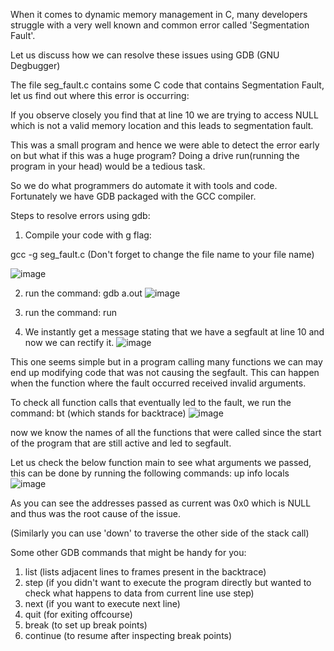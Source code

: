 When it comes to dynamic memory management in C, many developers struggle with a very well known and common error called 'Segmentation Fault'.

Let us discuss how we can resolve these issues using GDB (GNU Degbugger)

The file seg_fault.c contains some C code that contains Segmentation Fault, let us find out where this error is occurring:

If you observe closely you find that at line 10 we are trying to access NULL which is not a valid memory location and this leads to segmentation fault.

This was a small program and hence we were able to detect the error early on but what if this was a huge program?
Doing a drive run(running the program in your head) would be a tedious task.

So we do what programmers do automate it with tools and code. Fortunately we have GDB packaged with the GCC compiler.

Steps to resolve errors using gdb:
1. Compile your code with g flag:

gcc -g seg_fault.c      (Don't forget to change the file name to your file name)

![image](https://user-images.githubusercontent.com/97780641/226698541-6f977080-a97f-474c-bb69-cab9ef88161a.png)

2. run the command: gdb a.out
![image](https://user-images.githubusercontent.com/97780641/226698665-edbc225b-9320-4d89-8bf3-1bd344e31f58.png)

3. run the command: run

4. We instantly get a message stating that we have a segfault at line 10 and now we can rectify it. 
![image](https://user-images.githubusercontent.com/97780641/226699083-86a7716b-430c-4cf8-a245-2366d36b015a.png)

This one seems simple but in a program calling many functions we can may end up modifying code that was not causing the segfault. This can happen when the function where the fault occurred received invalid arguments.

To check all function calls that eventually led to the fault, we run the command: 
bt      (which stands for backtrace)
![image](https://user-images.githubusercontent.com/97780641/226699210-c47f3965-7156-4153-915e-1f9b58886f36.png)

now we know the names of all the functions that were called since the start of the program that are still active and led to segfault.

Let us check the below function main to see what arguments we passed, this can be done by running the following commands:
up
info locals
![image](https://user-images.githubusercontent.com/97780641/226699633-ea3daf69-7169-4bf5-bb87-5446dc102db5.png)

As you can see the addresses passed as current was 0x0 which is NULL and thus was the root cause of the issue.

(Similarly you can use 'down' to traverse the other side of the stack call)

Some other GDB commands that might be handy for you:
1. list (lists adjacent lines to frames present in the backtrace)
2. step (if you didn't want to execute the program directly but wanted to check what happens to data from current line use step)
3. next (if you want to execute next line)
4. quit (for exiting offcourse)
5. break <line number> (to set up break points)
6. continue (to resume after inspecting break points)
